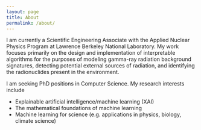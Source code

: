 ```yaml
---
layout: page
title: About
permalink: /about/
---
```


I am currently a Scientific Engineering Associate with the Applied Nuclear Physics Program at Lawrence Berkeley National Laboratory. My work focuses primarily on the design and implementation of interpretable algorithms for the purposes of modeling gamma-ray radiation background signatures, detecting potential external sources of radiation, and identifying the radionuclides present in the environment. 

I am seeking PhD positions in Computer Science. My research interests include
- Explainable artificial intelligence/machine learning (XAI)
- The mathematical foundations of machine learning
- Machine learning for science (e.g. applications in physics, biology, climate science)


